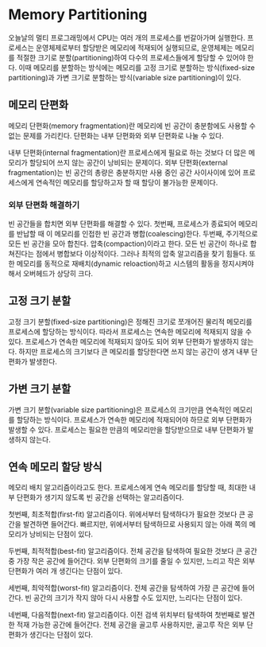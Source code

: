 # Memory Partitioning

오늘날의 멀티 프로그래밍에서 CPU는 여러 개의 프로세스를 번갈아가며 실행한다. 프로세스는 운영체제로부터 할당받은 메모리에 적재되어 실행되므로, 운영체제는 메모리를 적절한 크기로 분할(partitioning)하여 다수의 프로세스들에게 할당할 수 있어야 한다. 이때 메모리를 분할하는 방식에는 메모리를 고정 크기로 분할하는 방식(fixed-size partitioning)과 가변 크기로 분할하는 방식(variable size partitioning)이 있다.



## 메모리 단편화

메모리 단편화(memory fragmentation)란 메모리에 빈 공간이 충분함에도 사용할 수 없는 문제를 가리킨다. 단편화는 내부 단편화와 외부 단편화로 나눌 수 있다.

내부 단편화(internal fragmentation)란 프로세스에게 필요로 하는 것보다 더 많은 메모리가 할당되어 쓰지 않는 공간이 낭비되는 문제이다. 외부 단편화(external fragmentation)는 빈 공간의 총량은 충분하지만 사용 중인 공간 사이사이에 있어 프로세스에게 연속적인 메모리를 할당하고자 할 때 할당이 불가능한 문제이다.

### 외부 단편화 해결하기

빈 공간들을 합치면 외부 단편화를 해결할 수 있다. 첫번째, 프로세스가 종료되어 메모리를 반납할 때 이 메모리를 인접한 빈 공간과 병합(coalescing)한다. 두번째, 주기적으로 모든 빈 공간을 모아 합친다. 압축(compaction)이라고 한다. 모든 빈 공간이 하나로 합쳐진다는 점에서 병합보다 이상적이다. 그러나 최적의 압축 알고리즘을 찾기 힘들다. 또한 메모리를 동적으로 재배치(dynamic reloaction)하고 시스템의 활동을 정지시켜야해서 오버헤드가 상당히 크다.



## 고정 크기 분할

고정 크기 분할(fixed-size partitioning)은 정해진 크기로 쪼개어진 물리적 메모리를 프로세스에 할당하는 방식이다. 따라서 프로세스는 연속한 메모리에 적재되지 않을 수 있다. 프로세스가 연속한 메모리에 적재되지 않아도 되어 외부 단편화가 발생하지 않는다. 하지만 프로세스의 크기보다 큰 메모리를 할당한다면 쓰지 않는 공간이 생겨 내부 단편화가 발생한다.



## 가변 크기 분할

가변 크기 분할(variable size partitioning)은 프로세스의 크기만큼 연속적인 메모리를 할당하는 방식이다. 프로세스가 연속한 메모리에 적재되어야 하므로 외부 단편화가 발생할 수 있다. 프로세스는 필요한 만큼의 메모리만을 할당받으므로 내부 단편화가 발생하지 않는다.



## 연속 메모리 할당 방식

메모리 배치 알고리즘이라고도 한다. 프로세스에게 연속 메모리를 할당할 때, 최대한 내부 단편화가 생기지 않도록 빈 공간을 선택하는 알고리즘이다.

첫번째, 최초적합(first-fit) 알고리즘이다. 위에서부터 탐색하다가 필요한 것보다 큰 공간을 발견하면 들어간다. 빠르지만, 위에서부터 탐색하므로 사용되지 않는 아래 쪽의 메모리가 낭비되는 단점이 있다.

두번째, 최적적합(best-fit) 알고리즘이다. 전체 공간을 탐색하여 필요한 것보다 큰 공간 중 가장 작은 공간에 들어간다. 외부 단편화의 크기를 줄일 수 있지만, 느리고 작은 외부 단편화가 여러 개 생긴다는 단점이 있다.

세번째, 최악적합(worst-fit) 알고리즘이다. 전체 공간을 탐색하여 가장 큰 공간에 들어간다. 빈 공간의 크기가 작지 않아 다시 사용할 수도 있지만, 느리다는 단점이 있다.

네번째, 다음적합(next-fit) 알고리즘이다. 이전 검색 위치부터 탐색하여 첫번째로 발견한 적재 가능한 공간에 들어간다. 전체 공간을 골고루 사용하지만, 골고루 작은 외부 단편화가 생긴다는 단점이 있다. 